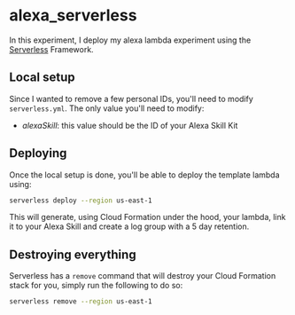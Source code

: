 # alexa_serverless

In this experiment, I deploy my alexa lambda experiment using the [Serverless](https://www.serverless.com/) Framework.

## Local setup

Since I wanted to remove a few personal IDs, you'll need to modify `serverless.yml`. The only value you'll need to modify:
 - _alexaSkill_: this value should be the ID of your Alexa Skill Kit

## Deploying

Once the local setup is done, you'll be able to deploy the template lambda using:
```bash
serverless deploy --region us-east-1
```

This will generate, using Cloud Formation under the hood, your lambda, link it to your Alexa Skill and create a log group with a 5 day retention.

## Destroying everything

Serverless has a `remove` command that will destroy your Cloud Formation stack for you, simply run the following to do so:
```bash
serverless remove --region us-east-1
```
